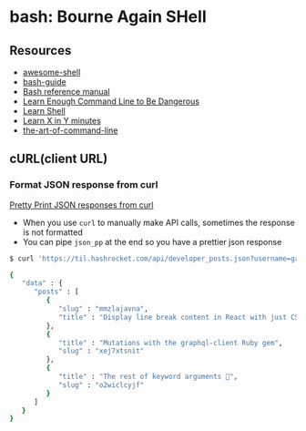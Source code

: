 # bash: Bourne Again SHell

## Resources

- [awesome-shell](https://github.com/alebcay/awesome-shell)
- [bash-guide](https://github.com/Idnan/bash-guide)
- [Bash reference manual](https://www.gnu.org/savannah-checkouts/gnu/bash/manual/bash.html#Introduction)
- [Learn Enough Command Line to Be Dangerous](https://www.learnenough.com/command-line-tutorial/basics)
- [Learn Shell](https://www.learnshell.org/)
- [Learn X in Y minutes](https://learnxinyminutes.com/docs/bash/)
- [the-art-of-command-line](https://github.com/jlevy/the-art-of-command-line)

## cURL(client URL)

### Format JSON response from curl
[Pretty Print JSON responses from curl](https://til.hashrocket.com/posts/pgyjvtuwba-pretty-print-json-responses-from-curl)
- When you use `curl` to manually make API calls, sometimes the response is not formatted
- You can pipe `json_pp` at the end so you have a prettier json response
```bash
$ curl 'https://til.hashrocket.com/api/developer_posts.json?username=gabrielreis' | json_pp

{
   "data" : {
      "posts" : [
         {
            "slug" : "mmzlajavna",
            "title" : "Display line break content in React with just CSS"
         },
         {
            "title" : "Mutations with the graphql-client Ruby gem",
            "slug" : "xej7xtsnit"
         },
         {
            "title" : "The rest of keyword arguments 🍕",
            "slug" : "o2wiclcyjf"
         }
      ]
   }
}
```
